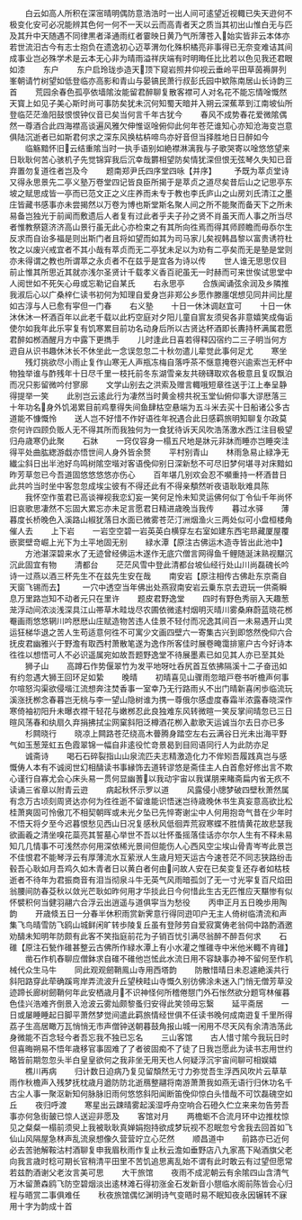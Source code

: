 <!-- { "loadSidebar": true } -->
　　白云如高人所积在深宻晴明偶防意浩浩时一出人间可逺望近视輙已失天逰何不极变化安可必况能辨其色何一何不一天以云而高青者天之质当其初出山惟白无与匹及其升中天随遇不同律黒者泽通雨红者霎映日黄乃气所薄苍入始实皆非云本体亦若世流汨古今有志士抱负在遗逸初心迈莘渭勿化殊枳橘亮非事得已无奈变难诘其间成事业岂必殊学术是云本无心非为晴雨溢祥庆端有时明晦任比比若以色见我还君眼如漆
　　东户
　　东户启玲珑歩造天顶下窥岩照井仰视云垂岭平田草茵褥屏列峯朝请竹树望如低登临亦高影和青山与晏镐民萧行叔彭氏园中欵陈南居山长诗韵三首
　　荒园余春色孤亭依墙隂汝能留君醉聊复散客襟可人对名花不能忘情唫慨然天寳上如见子美心斯时尚可事防矣犹未沉何知蜀天暗并入朔云深蕉萃到江南坡仙所登临茫茫渔阳鼓恨恨钟仪音已矣当何言千年古犹今
　　春风不成势春花爱微隂偶然一尊酒合此四海襟高谈遍风雅欠伸惟讴唫俯仰此何年苍茫谁知心亦知沧海变岂意俱陆沉逝者已如斯君何求之深东风换枯枿啼鸟亦好音但当择胜地日日醉如今
　　临觞黯怀旧云结重隂当时一执手语别如絶襟淋漓我与子歌哭寄以唫悠悠望来日耿耿何苦心骇机子先觉锦穽我后沉幸哉欝相望防矣情犹深但恨无弦琴久失知已音弃置勿复道徃者岂及今
　　题南郑尹氏四序堂四咏【并序】
　　予既为萃贞堂诗又得永思景先二亭义塾万卷堂四记皆良臣所揭于是萃贞之道尽矣昔后山之记思亭东坡之赋思成皆一亭而已范文正之义庄养而未专于教也李氏庐山之山房刘氏清江之墨庄皆藏书感事亦未尝揭然以万卷为博也斯堂斯名聚人间之所不能聚而备天下之所未易备岂独光于前闻而敷遗后人者复有过此者乎夫子孙之贤不肖虽天而人事之所当尽者惟教祭筵济济高山景行虽无此心亦检束之有其所向徃焉而得其师顾瞻而毋忝尔生反求而自诒多福是则出斯门者且将如望而如其为司马家儿矣视韩昌黎以富贵诱符杜牧之以废兴戒宜者不其小哉有萃贞而无二亭犹未足以为劝有二亭矣而无是塾是堂则亦未得谓之教也所谓萃之永贞者不在兹乎是宜各为诗以传
　　世人谁无思思仅目前止惟其所思近其就亦浅尔圣贤计千载孝义香百祀虽无一时赫而可来世俟试思堂中人阅世如不死矢心毋或忘勒记自某氏
　　右永思亭
　　合族闻诵弦余润及乡隣推我淑后心以广桑梓仁读书初何为知理自爱身岂非郑公乡愿作滕廛氓想见同井间比屋如古淳与人已愈有寜但一门春
　　右义塾
　　十日一休沐调赵宜可
　　十日一休沐休沐一杯酒百年以此老千载以此朽空庭对夕阳儿童自賔友须臾各非意嬉笑成侮诟使尔如我年此乐寜复有饥寒累目前功名动身后所以古贤达杯酒即长夀持杯满属君愿君醉如桞酒醒月方中露下更擕手
　　儿时逢此日喜若得释囚宿约二三子明当何方逰自从识书趣休沐长不休坐此一念误忽忽二十秋勿遣儿辈觉此事何足尤
　　寒坐
　　残灯挑欲尽小雨止复作山寒无人声瓶冻梅自落呼茶不惬意掩卷兴逾索岂无杯中物独举谁与酢残年十日尽千里一枝托前冬东湖雪亲友共磅礴取欢各极意且复叹飘泊而况只影留微吟付寥廓
　　文学山别去之洪索及赠言輙哦短章徃送于江上奉呈静得提举一笑
　　此别岂云逺此行为凄然当时黄金榜共祝玉堂仙俯仰事大谬厯落三十年功名身外饥渴累目前鸡羣得失间鱼肆枯空悬端为五斗米去买十日船诸公多古道能不慷慨怜
　　送人岂不好惜不作好语徃年祝遇合此日感羁旅明知聊复尔政莫奈何许四顾负贩人无不得其所而我独何为一食犹待诉天风吹浩荡激水西江注目极望归舟歳寒仍此聚
　　石牀
　　一窍仅容身一榻五尺地是牀元非牀而睡亦岂睡突洼得平处曲肱緫游戱亦悟世间人身外皆余赘
　　平村别青山
　　林雨急易止緑净无纎尘斜日出半池好鸟鸣树隂空堦对客语俛仰别日深新愁不可尽旧梦何堪寻对床黯如昨芳草忽已今吾道固悠悠悠悠亦伤心
　　百年堪几别欢会忍不嚬重持一杯酒昔日此共吟当时坐中客忽忽成埃尘彼有不得还此有不得亲頺然听夜语耿耿难具陈
　　我怀空作茧君已高谈禅视我恋幻妄一笑何足怜未知灵运佛何似丁令仙千年尚怀旧哀歌思凄然不忘固大累忘亦未足言愿君日精进歳晚当我传
　　暮过水驿
　　薄暮度长桥晚色入溪路山椒犹落日水面已微雾苍茫汀洲烟渔火三两处似可小盘桓楼角催人去
　　上下岩
　　一岩空空碧一岩英英白横穿左右室如建东西宅昻藏厦屋覆嵌窦壁竒崛上光下为土平地固无别
　　緑水潭【原注古佛运木造寺皆出此池中】
　　方池湛深碧来水了无迹曾经佛运木遂作无底穴僧言网得鱼千鲤随涎沫熟视黮沉沉此固宜有物
　　清都台
　　茫茫风雪中登此清都台坡仙经行处山川尚磊磈长吟诗一过燕以酒三杯先生不在兹先生安在哉
　　南安岩【原注相传古佛赴东京斋自天窗飞锡而去】
　　一穴中透空当年佛出处燕寂南安岩云乗东京去逰玩一供斋瞬息万里路岂知不动者元只在里许
　　题皮君野逸堂
　　四时有野色秀丽入天趣葱茏浮动间浓淡浅深具江山帯草木畦垅尽农圃依微逺村烟明灭晴川雾桑麻蔚蓝晓花桞罨画雨悠悠辋川吟厯厯山庄赋造物苦违人佳景不轻付而况逸其间百一未易遇开山灵运狂梯华退之苦人生苟适意何徃不可寓少文画四壁六一寄集古兴到即悠然俛仰六合抚皮君幽雅兴于野澹有取西村萧散笔遂为逸作所客佳时展卷晻霭排窻户古今好诗本徃徃以想悟可人不必识遥属宛如故吾题野逸堂不待展墨素已如见其人亦已至其处
　　狮子山
　　高蹲石作势偃翠竹为发平地呀吐呑尻首互依拂隔溪十二子奋迅如有约忽遇大狮王回环足如絷
　　晚晴
　　初晴喜见山骤雨忽暗戸卷书听檐声何事尔喧怒沟渠欲侵堦江流想奔注焚香事一室幸乃无行路雨乆不出门晴新喜闲歩临流玩溪涨抚栁念春暮岂无桃与李一望山隐树谁为携一尊俄尔感虚度春霜半浓露春晓深作寒倚袖初阳升未曝衣襟干轻花与嫩桞忍此良独难东风转微暄一笑反掌间晴忽已三日暄风荡春和纨扇久弃捐拂拭尘网窠斜阳泛樽酒花栁入歗歌天运诚当尔去日亦已多
　　杉闗晓行
　　晓凉上闗路苍茫绕高木瞢腾身踏空左右云满谷日光未出海平野气如玉葱笼虹五色霞翠锦一幅自非逺役忙竒景曷到目囘语同行人为此防亦足
　　诚斋诗
　　喝石石碎裂指山山泉流匹夫志精激造化力不侔矧吾履践真岂与感慨俦人本有不诚阅世幻相醻读书事縁饰去道转谬悠是斋佳主人白首愈好修出言不欺心谨行自寡尤会心床头易一贯何显幽蓍以我动宇宙以我谋朋来睹斋扁内省无疚不读诵三省章以附青云逰
　　病起秋怀示罗以道
　　风露侵小牕梦破四壁秋萧然属有念万古顷刻周贤达亦何为徃徃逝不留谁能识悟迷岂待歳晚休书生真妄意高欲比松桂萧爽固可怜傲兀不相契朝晖或未光夕坠已先悴寄谢尘中人何用抱竒气昔在少年时不悟天将夕至今迟暮恨愁见西山日况复感秋风低徊弄荒寂寒蝶不胜情黄花故悲瑟我欲画羲之清坐嗅花蘂亮其誓墓心举世不吾以壮怀蚤摇落佳话亦尔尔人生有不释未易知几几情事不可浅然亦何用深依稀光景间但能伤人心西风空尘埃山骨青岑岑此景岂不佳恨君不能琴浮云有厚薄流水互萦洑人生歳月短天运古今速苍茫不同志狭路纷击毂吾心耿如月吾鸡久如木青者日以黄白者何由问故人安在已矣变复还存者如枯枝逝者不待年为君振商音有泪当彻泉斗牛无英气风雨暗孤剑了无一寸光寜复百尺焰田翁腰间防春芟秋以敛光芒耿如昨何用才华掞此日今何惜此生古无匹惟应天黮惨有似怀襞积何当健羽翮六合浮云出逍遥与道俱寜当为愁役
　　丙申正月五日晚歩用陶韵
　　开歳倐五日一分春半休积雨赏新霁意行得同逰叩户无主人倚树临清流和声集飞鸟晴雪防飞鸥山城鲜闲旷转歩陵复丘虽有登陟劳自爱寂寞俦老翁伺中路酌酒邀劝醻未知明年防颇有此客不笑指庭前花为子销百忧引满尽翁醉不醉吾何求
　　石碓【原注石甃作碓甚整云古佛所作緑水潭上有小水灌之惟碓寺中米他米輙不肯碓】
　　凿石作机舂聊应僧鉢求自碓不碓他岂恡此水流日用不容缺事办神不留何至作机械代众生马牛
　　同此观观劒鞘鳯山寺用西塔韵
　　防散惜晴日未忍遽絶溪共行斜阳路穿此荦确蹊弯岸弄流波升丘望秧畦山寺慨久别彷佛涂未迷入门悄无僧芳草没迹蹄长廊树劒鞘何年此安栖歳月不识神怪何所稽倦憇门外石怅然欲分题穹林催暮色佳兴浩难齐倒景入沧波云雾灿颇黎蚤归安得此笑领毋忘繄
　　延平斋居
　　一日或屡睡睡起日脚平萧然梦觉间遣此羁旅情经世俱不任读书晚何成南逰复千里所得荔子生高居瞰万瓦悄悄无市声僧钟送朝暮鼓角报山城一闲用不尽天风有余清浩荡此身微能不百念轻今者吾忘我不独已忘名
　　三山客馆
　　古人惜寸隂今我玩日时但喜晦朔易不悟年歳移官事固难了了者彼固痴不了徒了日我岂愿此为读书志用世约略皆前期忽忽头半白皇皇欲何之我非坐无用天也人何疑浮沉宇宙间聊可相娱嬉
　　樵川再病
　　归计数日迫病乃复见留頽然无寸力弥觉吾生浮西风吹片云草草雨作秋檐声入残梦抚枕歳月遒防防北逝鴈整翮将南游萧萧我如燕无语行归休功名千古尘人事一聚沤新知何脉脉旧雨何悠悠斜阳闻断笛俛仰惊白头惜哉不可饮磊磈空如丘
　　夜归呼渡
　　寒星出云踈晴雾起溪湿呼舟空响合石磴久伫立来来勿告劳吾事亦何急街皷已惊人送迎非愿及
　　客馆对月
　　两檐蛎不合流月环中边推枕惊见之粲粲一榻前须臾上我被耿耿真婵娟抱持欲成梦玩视不忍眠忽兮舍我去回首如飞仙山风隔屋急林声乱流泉想像久营营竚立心茫然
　　顺昌道中
　　前路亦已近何必去苦驰解鞍沽村酒聊复申我眉秋雨作复止秋云澹如垂野店八九家髙下飐酒旗父老向我言歳时稔可期长官稍清平田里不苦饥追思离乱始不谓有此时敢云有过望但愿常若兹酌酒谢父老汝言美可思
　　大干旅馆
　　夜雨不成泥朝云有余隂四山含清气万木留萧森鸥飞防空碧烟淡出逺林滩石得初涨金石发新音小憇临水阁前陈皆会心归程与晤赏二事俱难任
　　秋夜旅馆偶忆渊明诗气变晤时易不眠知夜永因辗转不寐用十字为韵成十首
